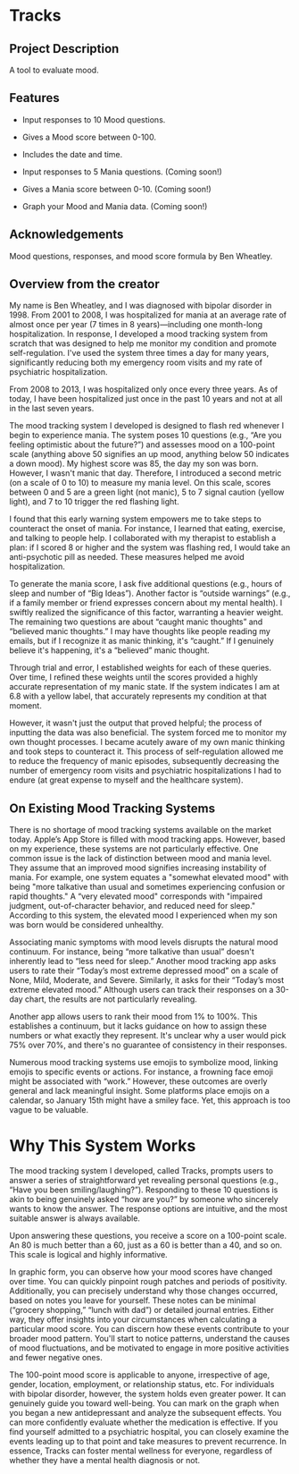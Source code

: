 # Tracks

## Project Description

A tool to evaluate mood.

## Features

- Input responses to 10 Mood questions.
- Gives a Mood score between 0-100.
- Includes the date and time.

- Input responses to 5 Mania questions. (Coming soon!)
- Gives a Mania score between 0-10. (Coming soon!)
- Graph your Mood and Mania data. (Coming soon!)

## Acknowledgements

Mood questions, responses, and mood score formula by Ben Wheatley.

## Overview from the creator

My name is Ben Wheatley, and I was diagnosed with bipolar disorder in 1998. From 2001 to 2008, I was hospitalized for mania at an average rate of almost once per year (7 times in 8 years)—including one month-long hospitalization. In response, I developed a mood tracking system from scratch that was designed to help me monitor my condition and promote self-regulation. I've used the system three times a day for many years, significantly reducing both my emergency room visits and my rate of psychiatric hospitalization.

From 2008 to 2013, I was hospitalized only once every three years. As of today, I have been hospitalized just once in the past 10 years and not at all in the last seven years.

The mood tracking system I developed is designed to flash red whenever I begin to experience mania. The system poses 10 questions (e.g., “Are you feeling optimistic about the future?”) and assesses mood on a 100-point scale (anything above 50 signifies an up mood, anything below 50 indicates a down mood). My highest score was 85, the day my son was born. However, I wasn't manic that day. Therefore, I introduced a second metric (on a scale of 0 to 10) to measure my mania level. On this scale, scores between 0 and 5 are a green light (not manic), 5 to 7 signal caution (yellow light), and 7 to 10 trigger the red flashing light.

I found that this early warning system empowers me to take steps to counteract the onset of mania. For instance, I learned that eating, exercise, and talking to people help. I collaborated with my therapist to establish a plan: if I scored 8 or higher and the system was flashing red, I would take an anti-psychotic pill as needed. These measures helped me avoid hospitalization.

To generate the mania score, I ask five additional questions (e.g., hours of sleep and number of “Big Ideas”). Another factor is “outside warnings” (e.g., if a family member or friend expresses concern about my mental health). I swiftly realized the significance of this factor, warranting a heavier weight. The remaining two questions are about “caught manic thoughts” and “believed manic thoughts.” I may have thoughts like people reading my emails, but if I recognize it as manic thinking, it's “caught.” If I genuinely believe it's happening, it's a “believed” manic thought.

Through trial and error, I established weights for each of these queries. Over time, I refined these weights until the scores provided a highly accurate representation of my manic state. If the system indicates I am at 6.8 with a yellow label, that accurately represents my condition at that moment.

However, it wasn't just the output that proved helpful; the process of inputting the data was also beneficial. The system forced me to monitor my own thought processes. I became acutely aware of my own manic thinking and took steps to counteract it. This process of self-regulation allowed me to reduce the frequency of manic episodes, subsequently decreasing the number of emergency room visits and psychiatric hospitalizations I had to endure (at great expense to myself and the healthcare system).

## On Existing Mood Tracking Systems

There is no shortage of mood tracking systems available on the market today. Apple’s App Store is filled with mood tracking apps. However, based on my experience, these systems are not particularly effective. One common issue is the lack of distinction between mood and mania level. They assume that an improved mood signifies increasing instability of mania. For example, one system equates a "somewhat elevated mood" with being "more talkative than usual and sometimes experiencing confusion or rapid thoughts." A “very elevated mood" corresponds with "impaired judgment, out-of-character behavior, and reduced need for sleep." According to this system, the elevated mood I experienced when my son was born would be considered unhealthy.

Associating manic symptoms with mood levels disrupts the natural mood continuum. For instance, being “more talkative than usual” doesn't inherently lead to “less need for sleep.” Another mood tracking app asks users to rate their “Today’s most extreme depressed mood” on a scale of None, Mild, Moderate, and Severe. Similarly, it asks for their “Today’s most extreme elevated mood.” Although users can track their responses on a 30-day chart, the results are not particularly revealing.

Another app allows users to rank their mood from 1% to 100%. This establishes a continuum, but it lacks guidance on how to assign these numbers or what exactly they represent. It's unclear why a user would pick 75% over 70%, and there's no guarantee of consistency in their responses.

Numerous mood tracking systems use emojis to symbolize mood, linking emojis to specific events or actions. For instance, a frowning face emoji might be associated with “work.” However, these outcomes are overly general and lack meaningful insight. Some platforms place emojis on a calendar, so January 15th might have a smiley face. Yet, this approach is too vague to be valuable.

# Why This System Works

The mood tracking system I developed, called Tracks, prompts users to answer a series of straightforward yet revealing personal questions (e.g., “Have you been smiling/laughing?”). Responding to these 10 questions is akin to being genuinely asked “how are you?” by someone who sincerely wants to know the answer. The response options are intuitive, and the most suitable answer is always available.

Upon answering these questions, you receive a score on a 100-point scale. An 80 is much better than a 60, just as a 60 is better than a 40, and so on. This scale is logical and highly informative.

In graphic form, you can observe how your mood scores have changed over time. You can quickly pinpoint rough patches and periods of positivity. Additionally, you can precisely understand why those changes occurred, based on notes you leave for yourself. These notes can be minimal (“grocery shopping,” “lunch with dad”) or detailed journal entries. Either way, they offer insights into your circumstances when calculating a particular mood score. You can discern how these events contribute to your broader mood pattern. You'll start to notice patterns, understand the causes of mood fluctuations, and be motivated to engage in more positive activities and fewer negative ones.

The 100-point mood score is applicable to anyone, irrespective of age, gender, location, employment, or relationship status, etc. For individuals with bipolar disorder, however, the system holds even greater power. It can genuinely guide you toward well-being. You can mark on the graph when you began a new antidepressant and analyze the subsequent effects. You can more confidently evaluate whether the medication is effective. If you find yourself admitted to a psychiatric hospital, you can closely examine the events leading up to that point and take measures to prevent recurrence. In essence, Tracks can foster mental wellness for everyone, regardless of whether they have a mental health diagnosis or not.